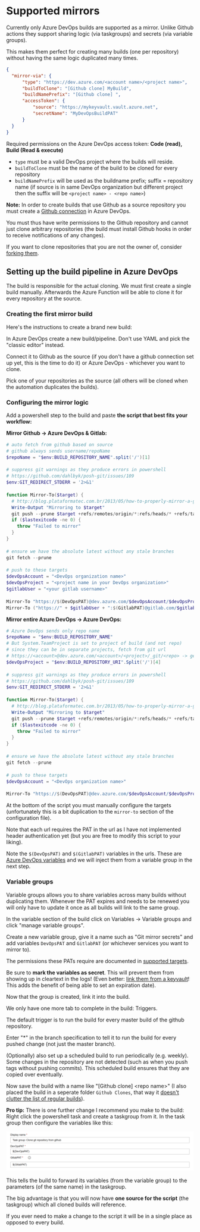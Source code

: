 # Supported mirrors

Currently only Azure DevOps builds are supported as a mirror. Unlike Github actions they support sharing logic (via taskgroups) and secrets (via variable groups).

This makes them perfect for creating many builds (one per repository) without having the same logic duplicated many times.

``` json
{
  "mirror-via": {
      "type": "https://dev.azure.com/<account name>/<project name>",
      "buildToClone": "[Github clone] MyBuild",
      "buildNamePrefix": "[Github clone] ",
      "accessToken": {
          "source": "https://mykeyvault.vault.azure.net",
          "secretName": "MyDevOpsBuildPAT"
      }
  }
}
```

Required permissions on the Azure DevOps access token: **Code (read), Build (Read & execute)**

* `type` must be a valid DevOps project where the builds will reside.
* `buildToClone` must be the name of the build to be cloned for every repository
* `buildNamePrefix` will be used as the buildname prefix; suffix = repository name (if source is in same DevOps organization but different project then the suffix will be `<project name> - <repo name>`)

**Note:** In order to create builds that use Github as a source repository you must create a [Github connection](https://docs.microsoft.com/azure/devops/boards/github/connect-to-github) in Azure DevOps.

You must thus have write permissions to the Github repository and cannot just clone arbitrary repositories (the build must install Github hooks in order to receive notifications of any changes).

If you want to clone repositories that you are not the owner of, consider [forking them](https://guides.github.com/activities/forking/).

## Setting up the build pipeline in Azure DevOps

The build is responsible for the actual cloning. We must first create a single build manually. Afterwards the Azure Function will be able to clone it for every repository at the source.

### Creating the first mirror build

Here's the instructions to create a brand new build:

In Azure DevOps create a new build/pipeline. Don't use YAML and pick the "classic editor" instead.

Connect it to Github as the source (if you don't have a github connection set up yet, this is the time to do it) or Azure DevOps - whichever you want to clone.

Pick one of your repositories as the source (all others will be cloned when the 
automation duplicates the builds).

### Configuring the mirror logic

Add a powershell step to the build and paste **the script that best fits your workflow:**

**Mirror Github -> Azure DevOps & Gitlab:**
``` powershell
# auto fetch from github based on source
# github always sends username/repoName
$repoName = "$env:BUILD_REPOSITORY_NAME".split('/')[1]

# suppress git warnings as they produce errors in powershell
# https://github.com/dahlbyk/posh-git/issues/109
$env:GIT_REDIRECT_STDERR = '2>&1'

function Mirror-To($target) {
  # http://blog.plataformatec.com.br/2013/05/how-to-properly-mirror-a-git-repository/
  Write-Output "Mirroring to $target"
  git push --prune $target +refs/remotes/origin/*:refs/heads/* +refs/tags/*:refs/tags/*
  if ($lastexitcode -ne 0) { 
    throw "Failed to mirror"
  }
}

# ensure we have the absolute latest without any stale branches
git fetch --prune

# push to these targets
$devOpsAccount = "<DevOps organization name>"
$devOpsProject = "<project name in your DevOps organization>"
$gitlabUser = "<your gitlab username>"

Mirror-To "https://$(DevOpsPAT)@dev.azure.com/$devOpsAccount/$devOpsProject/_git/$repoName"
Mirror-To ("https://" + $gitlabUser + ":$(GitlabPAT)@gitlab.com/$gitlabUser/$repoName")
```

**Mirror entire Azure DevOps -> Azure DevOps:**

``` powershell
# Azure DevOps sends only repo name
$repoName = "$env:BUILD_REPOSITORY_NAME"
# But System.TeamProject is set to project of build (and not repo)
# since they can be in separate projects, fetch from git url
# https://<account>@dev.azure.com/<account>/<project>/_git/<repo> -> get project
$devOpsProject = "$env:BUILD_REPOSITORY_URI".Split('/')[4]

# suppress git warnings as they produce errors in powershell
# https://github.com/dahlbyk/posh-git/issues/109
$env:GIT_REDIRECT_STDERR = '2>&1'

function Mirror-To($target) {
  # http://blog.plataformatec.com.br/2013/05/how-to-properly-mirror-a-git-repository/
  Write-Output "Mirroring to $target"
  git push --prune $target +refs/remotes/origin/*:refs/heads/* +refs/tags/*:refs/tags/*
  if ($lastexitcode -ne 0) { 
    throw "Failed to mirror"
  }
}

# ensure we have the absolute latest without any stale branches
git fetch --prune

# push to these targets
$devOpsAccount = "<DevOps organization name>"

Mirror-To "https://$(DevOpsPAT)@dev.azure.com/$devOpsAccount/$devOpsProject/_git/$repoName"
```

At the bottom of the script you must manually configure the targets (unfortunately this is a bit duplication to the `mirror-to` section of the configuration file).

Note that each url requires the PAT in the url as I have not implemented header authentication yet (but you are free to modify this script to your liking).

Note the `$(DevOpsPAT)` and `$(GitlabPAT)` variables in the urls. These are [Azure DevOps variables](https://docs.microsoft.com/azure/devops/pipelines/process/variables) and we will inject them from a variable group in the next step.

### Variable groups

Variable groups allows you to share variables across many builds without duplicating them. Whenever the PAT expires and needs to be renewed you will only have to update it once as all builds will link to the same group.

In the variable section of the build click on Variables -> Variable groups and click "manage variable groups".

Create a new variable group, give it a name such as "Git mirror secrets" and add variables `DevOpsPAT` and `GitlabPAT` (or whichever services you want to mirror to).

The permissions these PATs require are documented in [supported targets](Supported%20targets.md).

Be sure to **mark the variables as secret**. This will prevent them from showing up in cleartext in the logs! (Even better: [link them from a keyvault](https://docs.microsoft.com/azure/devops/pipelines/library/variable-groups#link-secrets-from-an-azure-key-vault)! This adds the benefit of being able to set an expiration date).

Now that the group is created, link it into the build.

We only have one more tab to complete in the build: Triggers.

The default trigger is to run the build for every master build of the github repository.

Enter "*" in the branch specification to tell it to run the build for every pushed change (not just the master branch).

(Optionally) also set up a scheduled build to run periodically (e.g. weekly). Some changes in the repository are not detected (such as when you push tags without pushing commits). This scheduled build ensures that they are copied over eventually.

Now save the build with a name like "[Github clone] \<repo name>" (I also placed the build in a seperate folder `Github Clones`, that way it [doesn't clutter the list of regular builds](https://dev.azure.com/marcstan/Opensource/_build?view=folders)).

**Pro tip:** There is one further change I recommend you make to the build: Right click the powershell task and create a taskgroup from it. In the task group then configure the variables like this:

![parameters](../screenshots/parameters.png)

This tells the build to forward its variables (from the variable group) to the parameters (of the same name) in the taskgroup.

The big advantage is that you will now have **one source for the script** (the taskgroup) which all cloned builds will reference.

If you ever need to make a change to the script it will be in a single place as opposed to every build.